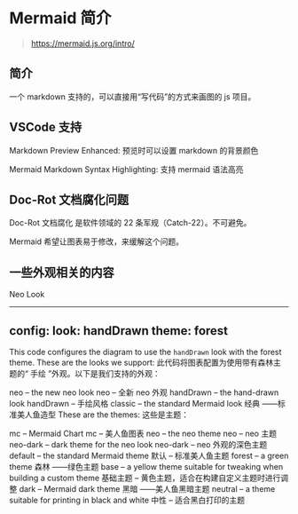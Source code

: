 # Mermaid 简介

> <https://mermaid.js.org/intro/>

## 简介

一个 markdown 支持的，可以直接用“写代码”的方式来画图的 js 项目。

## VSCode 支持

Markdown Preview Enhanced: 预览时可以设置 markdown 的背景颜色

Mermaid Markdown Syntax Highlighting: 支持 mermaid 语法高亮

## Doc-Rot 文档腐化问题

Doc-Rot 文档腐化 是软件领域的 22 条军规（Catch-22）。不可避免。

Mermaid 希望让图表易于修改，来缓解这个问题。


## 一些外观相关的内容

Neo Look

---
config:
  look: handDrawn
  theme: forest
---


This code configures the diagram to use the `handDrawn` look with the forest theme. These are the looks we support:
此代码将图表配置为使用带有森林主题的“ 手绘 ”外观。以下是我们支持的外观：

neo – the new neo look
neo – 全新 neo 外观
handDrawn – the hand-drawn look
handDrawn – 手绘风格
classic – the standard Mermaid look
经典 ——标准美人鱼造型
These are the themes:
这些是主题：

mc – Mermaid Chart
mc – 美人鱼图表
neo – the neo theme
neo – neo 主题
neo-dark – dark theme for the neo look
neo-dark – neo 外观的深色主题
default – the standard Mermaid theme
默认 – 标准美人鱼主题
forest – a green theme
森林 ——绿色主题
base – a yellow theme suitable for tweaking when building a custom theme
基础主题 – 黄色主题，适合在构建自定义主题时进行调整
dark – Mermaid dark theme
黑暗 ——美人鱼黑暗主题
neutral – a theme suitable for printing in black and white
中性 – 适合黑白打印的主题